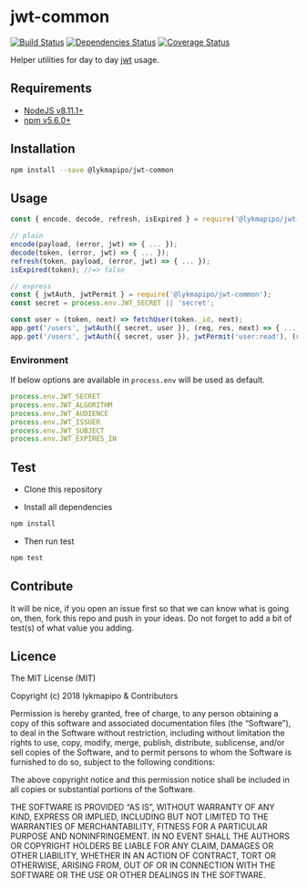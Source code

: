 # jwt-common

[![Build Status](https://travis-ci.org/lykmapipo/jwt-common.svg?branch=master)](https://travis-ci.org/lykmapipo/jwt-common)
[![Dependencies Status](https://david-dm.org/lykmapipo/jwt-common.svg?style=flat-square)](https://david-dm.org/lykmapipo/jwt-common)
[![Coverage Status](https://coveralls.io/repos/github/lykmapipo/jwt-common/badge.svg?branch=master)](https://coveralls.io/github/lykmapipo/jwt-common?branch=master)

Helper utilities for day to day [jwt](https://jwt.io/) usage.


## Requirements

- [NodeJS v8.11.1+](https://nodejs.org)
- [npm v5.6.0+](https://www.npmjs.com/)

## Installation

```sh
npm install --save @lykmapipo/jwt-common
```

## Usage

```js
const { encode, decode, refresh, isExpired } = require('@lykmapipo/jwt-common');

// plain
encode(payload, (error, jwt) => { ... });
decode(token, (error, jwt) => { ... });
refresh(token, payload, (error, jwt) => { ... });
isExpired(token); //=> false

// express
const { jwtAuth, jwtPermit } = require('@lykmapipo/jwt-common');
const secret = process.env.JWT_SECRET || 'secret';

const user = (token, next) => fetchUser(token._id, next);
app.get('/users', jwtAuth({ secret, user }), (req, res, next) => { ... });
app.get('/users', jwtAuth({ secret, user }), jwtPermit('user:read'), (req, res, next) => { ... });

```

### Environment
If below options are available in `process.env` will be used as default.
```js
process.env.JWT_SECRET
process.env.JWT_ALGORITHM
process.env.JWT_AUDIENCE
process.env.JWT_ISSUER
process.env.JWT_SUBJECT
process.env.JWT_EXPIRES_IN
```

## Test

- Clone this repository

- Install all dependencies

```sh
npm install
```

- Then run test

```sh
npm test
```

## Contribute

It will be nice, if you open an issue first so that we can know what is going on, then, fork this repo and push in your ideas. Do not forget to add a bit of test(s) of what value you adding.

## Licence

The MIT License (MIT)

Copyright (c) 2018 lykmapipo & Contributors

Permission is hereby granted, free of charge, to any person obtaining a copy of this software and associated documentation files (the “Software”), to deal in the Software without restriction, including without limitation the rights to use, copy, modify, merge, publish, distribute, sublicense, and/or sell copies of the Software, and to permit persons to whom the Software is furnished to do so, subject to the following conditions:

The above copyright notice and this permission notice shall be included in all copies or substantial portions of the Software.

THE SOFTWARE IS PROVIDED “AS IS”, WITHOUT WARRANTY OF ANY KIND, EXPRESS OR IMPLIED, INCLUDING BUT NOT LIMITED TO THE WARRANTIES OF MERCHANTABILITY, FITNESS FOR A PARTICULAR PURPOSE AND NONINFRINGEMENT. IN NO EVENT SHALL THE AUTHORS OR COPYRIGHT HOLDERS BE LIABLE FOR ANY CLAIM, DAMAGES OR OTHER LIABILITY, WHETHER IN AN ACTION OF CONTRACT, TORT OR OTHERWISE, ARISING FROM, OUT OF OR IN CONNECTION WITH THE SOFTWARE OR THE USE OR OTHER DEALINGS IN THE SOFTWARE.

